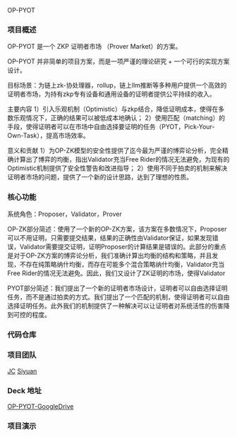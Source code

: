 
OP-PYOT

### 项目概述

OP-PYOT 是一个 ZKP 证明者市场 （Prover Market）的方案。

OP-PYOT 并非简单的项目方案，而是一项严谨的理论研究 + 一个可行的实现方案设计。

目标场景：为链上zk-协处理器，rollup，链上llm推断等多种用户提供一个高效的证明者市场，为持有zkp专有设备和通用设备的证明者提供公平持续的收入。

主要内容
1）引入乐观机制（Optimistic）与zkp结合，降低证明成本，使得在多数乐观情况下，正确的结果可以被低成本地确认；
2）使用匹配（matching）的手段，使得证明者可以在市场中自由选择要证明的任务（PYOT，Pick-Your-Own-Task），提高市场效率。

意义和贡献
1）为OP-ZK模型的安全性提供了迄今最为严谨的博弈论分析，完全精确计算出了博弈的均衡，指出Validator充当Free Rider的情况无法避免，为现有的Optimistic机制提供了安全性警告和改进指导；
2）使用不同于拍卖的机制来解决证明者市场的问题，提供了一个新的设计思路，达到了理想的性质。


### 核心功能

系统角色：Proposer，Validator，Prover

OP-ZK部分简述：使用了一个新的OP-ZK方案，该方案在多数情况下，Proposer可以不用证明，只需要提交结果，结果的正确性由Validator保证，如果发现错误，Validator需要提交证明，证明Proposer的计算结果是错误的。此部分的重点是对于OP-ZK方案的博弈论分析，我们准确计算出均衡的结构和策略，并且发现，不存在纯策略纳什均衡，而存在可能多个混合策略纳什均衡，Validator充当Free Rider的情况无法避免。因此，我们又设计了ZK证明的市场，使得Validator

PYOT部分简述：我们提出了一个新的证明者市场设计，证明者可以自由选择证明任务，而不是通过拍卖的方式。我们提出了一个匹配的机制，使得证明者可以自由选择证明任务。此外我们的机制提供了一种解决可以让证明者对系统活性的伤害降到可控的程度。


### 代码仓库


### 项目团队

[JC](https://github.com/sun-jc)
[Siyuan](https://github.com/iamliusiyuan)

### Deck 地址

[OP-PYOT-GoogleDrive](https://docs.google.com/presentation/d/19en3Z9mq7diT1ZH168CgrEF8mDXsO-GO9JicM7pEzQU/edit?usp=sharing)

### 项目演示

